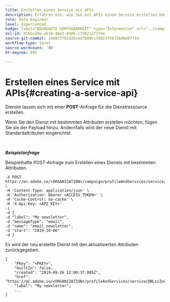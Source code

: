 ```yaml
---
title: Erstellen eines Service mit APIs
description: Erfahren Sie, wie Sie mit APIs einen Service erstellen können
role: Data Engineer
level: Experienced
badge: label="BEGRENZTE VERFÜGBARKEIT" type="Informative" url="../campaign-standard-migration-home.md" tooltip="Auf Campaign Standard migrierte Benutzer beschränkt"
exl-id: 91bbce9e-a618-4be2-840b-c7d021271f4e
source-git-commit: 14d8cf78192bcad7b89cc70827f5672bd6e07f4a
workflow-type: tm+mt
source-wordcount: '86'
ht-degree: 89%

---
```


# Erstellen eines Service mit APIs{#creating-a-service-api}

Dienste lassen sich mit einer **POST**-Anfrage für die Dienstressource erstellen.

Wenn Sie den Dienst mit bestimmten Attributen erstellen möchten, fügen Sie sie der Payload hinzu. Andernfalls wird der neue Dienst mit Standardattributen eingerichtet.

<br/>

***Beispielanfrage***

Beispielhafte POST-Anfrage zum Erstellen eines Diensts mit bestimmten Attributen.

```
-X POST https://mc.adobe.io/<ORGANIZATION>/campaign/profileAndServices/service/ \
-H 'Content-Type: application/json' \
-H 'Authorization: Bearer <ACCESS_TOKEN>' \
-H 'Cache-Control: no-cache' \
-H 'X-Api-Key: <API_KEY>'
-i
-d {
-d "label": "My newsletter",
-d "messageType": "email",
-d "name": "email_newsletter",
-d "start": "2019-10-06"
-d }
```

Es wird der neu erstellte Dienst mit den aktualisierten Attributen zurückgegeben.

```
{
    "PKey": "<PKEY>",
    "builtIn": false,
    "created": "2019-09-26 12:00:37.005Z",
    "href": "https://mc.adobe.io/<ORGANIZATION>/profileAndServices/service/@NLscZuVHxdVu9rPftvrMWFfR1zRIxQGswSOmGLrK09JTF_iWhB0JCUHEndA_vvy__k9mzOYa5NVkcWDcrK8qGh0wygahX9kRcD44kiWWSEceShn3",
    "label": "My newsletter",
    ...
}
```
